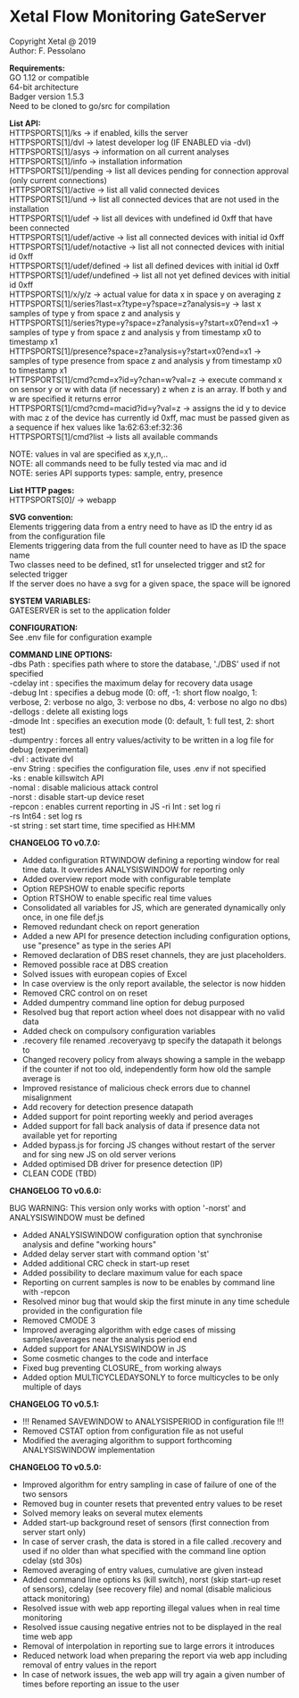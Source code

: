 # Xetal Flow Monitoring GateServer

Copyright Xetal @ 2019  
Author: F. Pessolano  

**Requirements:**  
GO 1.12 or compatible  
64-bit architecture  
Badger version 1.5.3  
Need to be cloned to go/src for compilation  

**List API:**  
HTTPSPORTS[1]/ks -> if enabled, kills the server  
HTTPSPORTS[1]/dvl -> latest developer log (IF ENABLED via -dvl)  
HTTPSPORTS[1]/asys -> information on all current analyses  
HTTPSPORTS[1]/info -> installation information  
HTTPSPORTS[1]/pending -> list all devices pending for connection approval (only current connections)    
HTTPSPORTS[1]/active -> list all valid connected devices  
HTTPSPORTS[1]/und -> list all connected devices that are not used in the installation  
HTTPSPORTS[1]/udef -> list all devices with undefined id 0xff that have been connected  
HTTPSPORTS[1]/udef/active -> list all connected devices with initial id 0xff  
HTTPSPORTS[1]/udef/notactive -> list all not connected devices with initial id 0xff  
HTTPSPORTS[1]/udef/defined -> list all defined devices with initial id 0xff  
HTTPSPORTS[1]/udef/undefined -> list all not yet defined devices with initial id 0xff  
HTTPSPORTS[1]/x/y/z -> actual value for data x in space y on averaging z  
HTTPSPORTS[1]/series?last=x?type=y?space=z?analysis=y -> last x samples of type y from space z and analysis y  
HTTPSPORTS[1]/series?type=y?space=z?analysis=y?start=x0?end=x1 -> samples of type y from space z and analysis y from timestamp x0 to timestamp x1  
HTTPSPORTS[1]/presence?space=z?analysis=y?start=x0?end=x1 -> samples of type presence from space z and analysis y from timestamp x0 to timestamp x1  
HTTPSPORTS[1]/cmd?cmd=x?id=y?chan=w?val=z -> execute command x on sensor y or w with data (if necessary) z when z is an array. If both y and w are specified it returns error    
HTTPSPORTS[1]/cmd?cmd=macid?id=y?val=z -> assigns the id y to device with mac z of the device has currently id 0xff, mac must be passed given as a sequence if hex values like 1a:62:63:ef:32:36  
HTTPSPORTS[1]/cmd?list -> lists all available commands  
  
NOTE: values in val are specified as x,y,n,..   
NOTE: all commands need to be fully tested via mac and id  
NOTE: series API supports types: sample, entry, presence  

**List HTTP pages:**  
HTTPSPORTS[0]/ -> webapp

**SVG convention:**  
Elements triggering data from a entry need to have as ID the entry id as from the configuration file  
Elements triggering data from the full counter need to have as ID the space name  
Two classes need to be defined, st1 for unselected trigger and st2 for selected trigger  
If the server does no have a svg for a given space, the space will be ignored  

**SYSTEM VARIABLES:**  
GATESERVER is set to the application folder  

**CONFIGURATION:**  
See .env file for configuration example

**COMMAND LINE OPTIONS:**  
-dbs Path : specifies path where to store the database, './DBS' used if not specified  
-cdelay int : specifies the maximum delay for recovery data usage  
-debug Int : specifies a debug mode (0: off, -1: short flow noalgo, 1: verbose, 2: verbose no algo, 3: verbose no dbs, 4: verbose no algo no dbs)  
-dellogs : delete all existing logs  
-dmode Int : specifies an execution mode (0: default, 1: full test, 2: short test)  
-dumpentry : forces all entry values/activity to be written in a log file for debug (experimental)  
-dvl : activate dvl  
-env String : specifies the configuration file, uses .env if not specified  
-ks : enable killswitch API  
-nomal : disable malicious attack control  
-norst : disable start-up device reset  
-repcon : enables current reporting in JS
-ri Int : set log ri  
-rs Int64 : set log rs  
-st string : set start time, time specified as HH:MM

**CHANGELOG TO v0.7.0:**  

 - Added configuration RTWINDOW defining a reporting window for real time data. It overrides ANALYSISWINDOW for reporting only  
 - Added overview report mode with configurable template  
 - Option REPSHOW to enable specific reports  
 - Option RTSHOW to enable specific real time values   
 - Consolidated all variables for JS, which are generated dynamically only once, in one file def.js  
 - Removed redundant check on report generation  
 - Added a new API for presence detection including configuration options, use "presence" as type in the series API  
 - Removed declaration of DBS reset channels, they are just placeholders.  
 - Removed possible race at DBS creation  
 - Solved issues with european copies of Excel  
 - In case overview is the only report available, the selector is now hidden  
 - Removed CRC control on on reset  
 - Added dumpentry command line option for debug purposed  
 - Resolved bug that report action wheel does not disappear with no valid data  
 - Added check on compulsory configuration variables  
 - .recovery file renamed .recoveryavg tp specify the datapath it belongs to  
 - Changed recovery policy from always showing a sample in the webapp if the counter if not too old, independently form how old the sample average is  
 - Improved resistance of malicious check errors due to channel misalignment  
 - Add recovery for detection presence datapath  
 - Added support for point reporting weekly and period averages 
 - Added support for fall back analysis of data if presence data not available yet for reporting  
 - Added bypass.js for forcing JS changes without restart of the server and for sing new JS on old server verions  
 - Added optimised DB driver for presence detection (IP)  
 - CLEAN CODE (TBD)  
 
**CHANGELOG TO v0.6.0:**  

BUG WARNING: This version only works with option '-norst' and ANALYSISWINDOW must be defined  

 - Added ANALYSISWINDOW configuration option that synchronise analysis and define "working hours"  
 - Added delay server start with command option 'st'  
 - Added additional CRC check in start-up reset  
 - Added possibility to declare maximum value for each space  
 - Reporting on current samples is now to be enables by command line with -repcon  
 - Resolved minor bug that would skip the first minute in any time schedule provided in the configuration file  
 - Removed CMODE 3  
 - Improved averaging algorithm with edge cases of missing samples/averages near the analysis period end  
 - Added support for ANALYSISWINDOW in JS  
 - Some cosmetic changes to the code and interface  
 - Fixed bug preventing CLOSURE_ from working always
 - Added option MULTICYCLEDAYSONLY to force multicycles to be only multiple of days  

**CHANGELOG TO v0.5.1:**  

 - !!! Renamed SAVEWINDOW to ANALYSISPERIOD in configuration file !!!  
 - Removed CSTAT option from configuration file as not useful  
 - Modified the averaging algorithm to support forthcoming ANALYSISWINDOW implementation  


**CHANGELOG TO v0.5.0:**  

- Improved algorithm for entry sampling in case of failure of one of the two sensors  
- Removed bug in counter resets that prevented entry values to be reset  
- Solved memory leaks on several mutex elements  
- Added start-up background reset of sensors (first connection from server start only)  
- In case of server crash, the data is stored in a file called .recovery and used if no older than what specified with the  command line option cdelay (std 30s)  
- Removed averaging of entry values, cumulative are given instead  
- Added command line options ks (kill switch), norst (skip start-up reset of sensors), cdelay (see recovery file) and nomal (disable malicious attack monitoring)  
- Resolved issue with web app reporting illegal values when in real time monitoring  
- Resolved issue causing negative entries not to be displayed in the real time web app  
- Removal of interpolation in reporting sue to large errors it introduces  
- Reduced network load when preparing the report via web app including removal of entry values in the report  
- In case of network issues, the web app will try again a given number of times before reporting an issue to the user  

